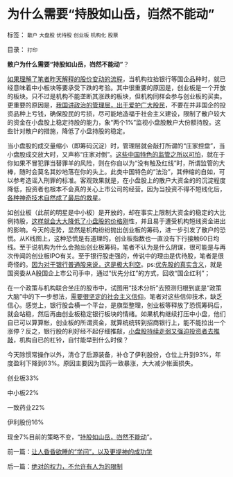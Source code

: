 # 为什么需要“持股如山岳，岿然不能动”

标签： `散户` `大盘股` `优待股` `创业板` `机构化` `股票` 

目录： `打印`

**散户为什么需要“持股如山岳，岿然不能动”**？

[如果理解了笔者昨天解释的股价变动的流程](../../../2013/9/10/牛刀预言2014年房价大跌的根据纯粹是胡扯.md)，当机构拉抬银行等国企品种时，就已经意味着中小板块等要承受下跌的考验。其中很重要的原因是，创业板是一个开放的板块。只不过是机构不能垄断其涨跌的板块，但机构同样会参与创业板的买卖。更重要的原因是，[我国讲政治的管理层，出于爱护广大股民](../../../2013/7/23/伪造的《公募基金经理的忏悔》，刘纪鹏同志的狼牙棒.md)，不要在并非国企的投资品种上亏钱，确保股民的亏损，尽可能地造福于社会主义建设，限制了散户较大的资金在小盘股上稳定持股的能力，象“两个1%”监视小盘股散户大份额持股。这些针对散户的措施，降低了小盘持股的稳定。

当小盘股的成交量缩小（即筹码沉淀）时，管理层就会敲打所谓的“庄家控盘”，当小盘股成交放大时，又声称“庄家对倒”。[这些中国特色的监管之所以可怕](../../../2013/7/10/证监会限制散户逃离国企和亏损股的监管措施.md)，就在于你如果不冒犯罪当替罪羊的风险，则在你自以为“没有触及红线”时，所谓监管的大棒，随时会莫名其妙地落在你的头上。此类中国特色的“法治”，其伸缩的自如，可以参考造谣入刑罪的标准。客观效果就是，在小盘股上的散户大资金的的沉淀程度降低，投资者也根本不会真的关心上市公司的经营。因为当投资不得不短线化后，[各种神奇技术自然成了最后的救星](../../../2013/6/8/股市分析的国家标准和监管.md)。

如创业板（此前的明星是中小板）是开放的，却在事实上限制大资金的稳定的大比例持股，[这样就会大大降低了小盘股的价格刚](../../../2012/11/20/资本主义让宏观权力见财起心，持续破坏价格边际——&gt;大熊市！.md)性，并且易于遭受机构短线资金进出的影响。今天的走势，显然是机构纷纷抛出创业板的筹码，进一步引发了散户的恐慌。从K线图上，这种恐慌是有道理的，创业板指数也一直没有下行接触60日均线。至于说机构为什么会抛出创业板筹码，笔者不认为是什么阴谋，很可能是与再次传闻的创业板IPO有关。至于银行股走强的，传说中的理由是优待股，笔者是很奇怪的。[因为对于银行普通股来说，这是极大利空](../../../2013/5/30/且慢为证监会拍马屁，请回顾中国优先股的惨烈教训.md)。ps:[优先股的真实含义](../../../2012/11/11/中国上市公司为什么不能分红？也没有优先股？.md)，就是国资委从A股国企上市公司手中，通过“优先分红”的方式，回收“国企红利”；

在一个政策与机构联合坐庄的股市中，试图用“技术分析”去预测归根到底是“政策大脑”中的下一步想法，[需要很坚定的社会主义信仰](../../../2013/6/18/职业股神的四大专业原则；.md)。笔者对这些信仰技术，缺乏信心。感觉上，银行股会横一个平台，是旗型整理，创业板等释放了恐慌筹码后，就会站稳，然后再由创业板稳定银行板块的情绪。如果机构继续打压中小盘，他们自已可以算算帐，创业板的所谓资金，就算统统转到招商银行上，能不能拉出一个涨停？反之，银行股的利好经不起仔细推敲，[小盘股持续走弱又强迫投资者去推敲](../../../2012/10/18/限制对小盘股的投资，熊害深远；.md)，机构自已的杠铃，自忖能举到什么时侯？

今天除惯常操作以外，清仓了启源装备，补仓了伊利股份，仓位上升到93%，年度盈利下降到63%。原因主要因为国药一致暴涨，大大减少帐面损失。

创业板33%

中小板22%

一致药业22%

伊利股份16%

现金7%目前的策略不变，“[持股如山岳，岿然不能动](../../../2007/8/30/持股如山岳，巍然不能动.md)”。

前一篇：[让人昏昏欲睡的“学问”，以及更提神的成功学](../../../2013/9/11/让人昏昏欲睡的“学问”，以及更提神的成功学.md)

后一篇：[绝对的权力，不允许有人为的限制](../../../2013/9/12/绝对的权力，不允许有人为的限制.md)